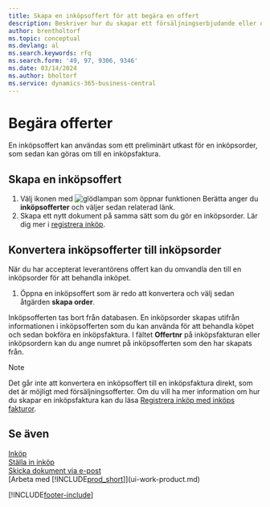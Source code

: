 ```yaml
---
title: Skapa en inköpsoffert för att begära en offert
description: Beskriver hur du skapar ett försäljningserbjudande eller offertförfrågan för att registrera ditt erbjudande till kunden att sälja produkter under vissa villkor.
author: brentholtorf
ms.topic: conceptual
ms.devlang: al
ms.search.keywords: rfq
ms.search.form: '49, 97, 9306, 9346'
ms.date: 03/14/2024
ms.author: bholtorf
ms.service: dynamics-365-business-central
---
```

# Begära offerter

En inköpsoffert kan användas som ett preliminärt utkast för en inköpsorder, som sedan kan göras om till en inköpsfaktura.

## Skapa en inköpsoffert

1. Välj ikonen med ![glödlampan som öppnar funktionen Berätta](media/ui-search/search_small.png "Berätta för mig vad du vill göra") anger du **inköpsofferter** och väljer sedan relaterad länk.
2. Skapa ett nytt dokument på samma sätt som du gör en inköpsorder. Lär dig mer i [registrera inköp](purchasing-how-record-purchases.md).

## Konvertera inköpsofferter till inköpsorder

När du har accepterat leverantörens offert kan du omvandla den till en inköpsorder för att behandla inköpet.

1. Öppna en inköpsoffert som är redo att konvertera och välj sedan åtgärden **skapa order**.

Inköpsofferten tas bort från databasen. En inköpsorder skapas utifrån informationen i inköpsofferten som du kan använda för att behandla köpet och sedan bokföra en inköpsfaktura. I fältet **Offertnr** på inköpsfakturan eller inköpsordern kan du ange numret på inköpsofferten som den har skapats från.

> [!NOTE]
> Det går inte att konvertera en inköpsoffert till en inköpsfaktura direkt, som det är möjligt med försäljningsofferter. Om du vill ha mer information om hur du skapar en inköpsfaktura kan du läsa [Registrera inköp med inköps fakturor](purchasing-how-record-purchases.md).

## Se även

[Inköp](purchasing-manage-purchasing.md)  
[Ställa in inköp](purchasing-setup-purchasing.md)  
[Skicka dokument via e-post](ui-how-send-documents-email.md)  
[Arbeta med [!INCLUDE[prod_short](includes/prod_short.md)]](ui-work-product.md)  

[!INCLUDE[footer-include](includes/footer-banner.md)]
